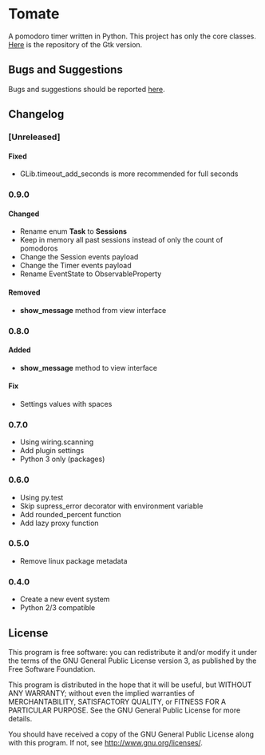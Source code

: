 Tomate
======

A pomodoro timer written in Python. This project has only the core classes.
[Here][1] is the repository of the Gtk version.

Bugs and Suggestions
--------------------

Bugs and suggestions should be reported [here][2].

Changelog
---------

### [Unreleased]

#### Fixed

- GLib.timeout_add_seconds is more recommended for full seconds

### 0.9.0

#### Changed

- Rename enum **Task** to **Sessions**
- Keep in memory all past sessions instead of only the count of pomodoros
- Change the Session events payload
- Change the Timer events payload
- Rename EventState to ObservableProperty

#### Removed

- **show\_message** method from view interface

### 0.8.0

#### Added

- **show\_message** method to view interface

#### Fix

- Settings values with spaces

### 0.7.0

- Using wiring.scanning
- Add plugin settings
- Python 3 only (packages)

### 0.6.0

- Using py.test
- Skip supress\_error decorator with environment variable
- Add rounded\_percent function
- Add lazy proxy function

### 0.5.0

- Remove linux package metadata

### 0.4.0

- Create a new event system
- Python 2/3 compatible

License
-------

This program is free software: you can redistribute it and/or modify it
under the terms of the GNU General Public License version 3, as published
by the Free Software Foundation.

This program is distributed in the hope that it will be useful, but
WITHOUT ANY WARRANTY; without even the implied warranties of
MERCHANTABILITY, SATISFACTORY QUALITY, or FITNESS FOR A PARTICULAR
PURPOSE.  See the GNU General Public License for more details.

You should have received a copy of the GNU General Public License along
with this program.  If not, see <http://www.gnu.org/licenses/>.

[1]: https://github.com/eliostvs/tomate-gtk
[2]: https://github.com/eliostvs/tomate/issues
